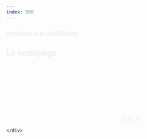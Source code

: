 ```yaml
---
index: 500
---
```

<section class="slide-bottom">  
    <span class="background" style="background-image:url('assets/images/nettoyage01.jpg')"></span>
    <!--.wrap = container (width: 90%) -->
    <div class="wrap">
    <div class="content-right" style="color:#eee">
        <h3 class="text-context">Initiation à la distillation</h3>
        <h1 class="text-data text-shadow">Le nettoyage</h1>
        <figcaption ><svg class="fa-camera"><use xlink:href="#fa-camera"></use></svg>&nbsp;A.A.L.E.</figcaption>
     </div>    
        
    </div>
   <!-- .end .wrap -->
</section>